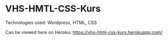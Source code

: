# VHS-HMTL-CSS-Kurs



Technologies used: Wordpress, HTML, CSS

Can be viewed here on Heroku: https://vhs-html-css-kurs.herokuapp.com/
